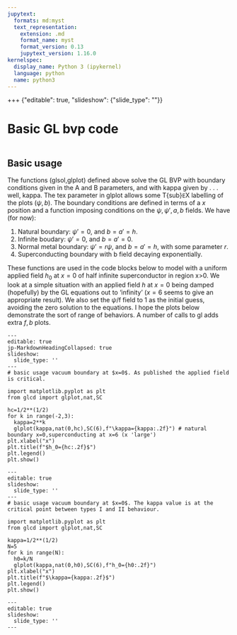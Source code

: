 ```yaml
---
jupytext:
  formats: md:myst
  text_representation:
    extension: .md
    format_name: myst
    format_version: 0.13
    jupytext_version: 1.16.0
kernelspec:
  display_name: Python 3 (ipykernel)
  language: python
  name: python3
---
```


+++ {"editable": true, "slideshow": {"slide_type": ""}}

# Basic GL bvp code



```{include} live.md
```

## Basic usage

The functions (glsol,glplot) defined above solve the GL BVP with boundary conditions given in the A and B parameters, and with kappa given by . . . well, kappa. The tex parameter in glplot allows some T{sub}`E`X labelling of the plots ($\psi,b$). The boundary conditions are defined in terms of a $x$ position and a function imposing conditions on the $\psi,\psi',a,b$ fields. We have (for now):

1. Natural boundary: $\psi'=0$, and $b=a'=h$.
2. Infinite boudary: $\psi'=0$, and $b=a'=0$.
3. Normal metal boundary: $\psi'=r\psi$, and $b=a'=h$, with some parameter $r$.
4. Superconducting boundary with b field decaying exponentially.
   
These functions are used in the code blocks below to model with a uniform applied field $h_0$ at $x=0$ of half infinite superconductor in region x&gt;0. We look at a simple situation with an applied field $h$ at $x=0$ being damped (hopefully) by the GL equations out to &lsquo;infinity&rsquo; ($x=6$ seems to give an appropriate result). We also set the $\psi$/f field to 1 as the initial guess, avoiding the zero solution to the equations. I hope the plots below demonstrate the sort of range of behaviors. A number of calls to gl adds extra $f,b$ plots.

```{code-cell} ipython3
---
editable: true
jp-MarkdownHeadingCollapsed: true
slideshow:
  slide_type: ''
---
# basic usage vacuum boundary at $x=0$. As published the applied field is critical.

import matplotlib.pyplot as plt
from glcd import glplot,nat,SC

hc=1/2**(1/2)
for k in range(-2,3):
  kappa=2**k
  glplot(kappa,nat(0,hc),SC(6),f"\kappa={kappa:.2f}") # natural boundary x=0,superconducting at x=6 (x 'large')
plt.xlabel("x")
plt.title(f"$h_0={hc:.2f}$")
plt.legend()
plt.show()
```

```{code-cell} ipython3
---
editable: true
slideshow:
  slide_type: ''
---
# basic usage vacuum boundary at $x=0$. The kappa value is at the critical point between types I and II behaviour.

import matplotlib.pyplot as plt
from glcd import glplot,nat,SC

kappa=1/2**(1/2)
N=5
for k in range(N):
  h0=k/N
  glplot(kappa,nat(0,h0),SC(6),f"h_0={h0:.2f}")
plt.xlabel("x")
plt.title(f"$\kappa={kappa:.2f}$")
plt.legend()
plt.show()
```

```{code-cell} ipython3
---
editable: true
slideshow:
  slide_type: ''
---

```
